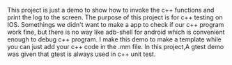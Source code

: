 This project is just a demo to show how to invoke the c++ functions and print the log to the screen.
The purpose of this project is for c++ testing on IOS. Somethings we didn't want to make a app to check if our c++ program work fine, but there is no way like adb-shell for android which is convenient enough to debug c++ program. I make this demo to make a template while you can just add your c++ code in the .mm file. In this project,A gtest demo was given that gtest is always used in c++ unit test.
